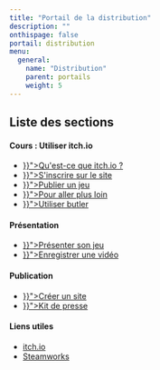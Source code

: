 ```yaml
---
title: "Portail de la distribution"
description: ""
onthispage: false
portail: distribution
menu:
  general:
    name: "Distribution"
    parent: portails
    weight: 5
---
```


## Liste des sections

<div id="index-flex-container">
    <section>
    	<h4>Cours : Utiliser itch.io</h4>
        <ul>
          <li><a href="{{< ref "distribution/itch.io/qu-est-ce-que-itch.io.md" >}}">Qu'est-ce que itch.io ?</a></li>
          <li><a href="{{< ref "distribution/itch.io/s-inscrire-sur-le-site.md" >}}">S'inscrire sur le site</a></li>
          <li><a href="{{< ref "distribution/itch.io/publier-un-jeu.md" >}}">Publier un jeu</a></li>
          <li><a href="{{< ref "distribution/itch.io/pour-aller-plus-loin.md" >}}">Pour aller plus loin</a></li>
          <li><a href="{{< ref "distribution/itch.io/utiliser-butler.md" >}}">Utiliser butler</a></li>
        </ul>
    </section>
    <section>
        <h4>Présentation</h4>
        <ul>
          <li><a href="{{< ref "distribution/presentation.md" >}}">Présenter son jeu</a></li>
          <li><a href="{{< ref "distribution/presentation.md" >}}">Enregistrer une vidéo</a></li>
        </ul>
    </section>
    <section>
    	<h4>Publication</h4>
        <ul>
          <li><a href="{{< ref "distribution/site.md" >}}">Créer un site</a></li>
          <li><a href="{{< ref "distribution/presskit.md" >}}">Kit de presse</a></li>
        </ul>
    </section>
    <section>
    	<h4>Liens utiles</h4>
        <ul>
          <li><a href="https://itch.io/">itch.io</a></li>
          <li><a href="https://partner.steamgames.com/">Steamworks</a></li>
        </ul>
    </section>
</div>
